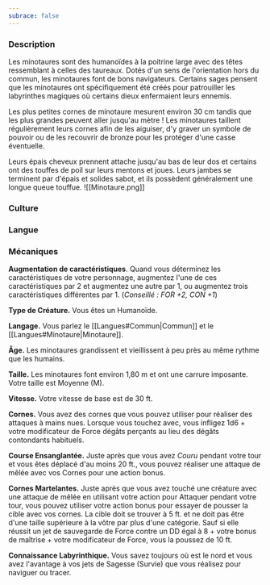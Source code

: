```yaml
---
subrace: false
---
```

### Description

Les minotaures sont des humanoïdes à la poitrine large avec des têtes ressemblant à celles des taureaux. Dotés d'un sens de l'orientation hors du commun, les minotaures font de bons navigateurs. Certains sages pensent que les minotaures ont spécifiquement été créés pour patrouiller les labyrinthes magiques où certains dieux enfermaient leurs ennemis.

Les plus petites cornes de minotaure mesurent environ 30 cm tandis que les plus grandes peuvent aller jusqu'au mètre ! Les minotaures taillent régulièrement leurs cornes afin de les aiguiser, d'y graver un symbole de pouvoir ou de les recouvrir de bronze pour les protéger d'une casse éventuelle.

Leurs épais cheveux prennent attache jusqu'au bas de leur dos et certains ont des touffes de poil sur leurs mentons et joues. Leurs jambes se terminent par d'épais et solides sabot, et ils possèdent généralement une longue queue touffue.
![[Minotaure.png]]
### Culture

### Langue

### Mécaniques

**Augmentation de caractéristiques**. Quand vous déterminez les caractéristiques de votre personnage, augmentez l'une de ces caractéristiques par 2 et augmentez une autre par 1, ou augmentez trois caractéristiques différentes par 1. (*Conseillé : FOR +2, CON +1*)

**Type de Créature.** Vous êtes un Humanoïde.

**Langage.** Vous parlez le [[Langues#Commun|Commun]] et le [[Langues#Minotaure|Minotaure]].

**Âge.** Les minotaures grandissent et vieillissent à peu près au même rythme que les humains.

**Taille.** Les minotaures font environ 1,80 m et ont une carrure imposante. Votre taille est Moyenne (M).

**Vitesse.** Votre vitesse de base est de 30 ft.

**Cornes.** Vous avez des cornes que vous pouvez utiliser pour réaliser des attaques à mains nues. Lorsque vous touchez avec, vous infligez 1d6 + votre modificateur de Force dégâts perçants au lieu des dégâts contondants habituels.

**Course Ensanglantée.** Juste après que vous avez _Couru_ pendant votre tour et vous êtes déplacé d'au moins 20 ft., vous pouvez réaliser une attaque de mêlée avec vos Cornes pour une action bonus.

**Cornes Martelantes.** Juste après que vous avez touché une créature avec une attaque de mêlée en utilisant votre action pour Attaquer pendant votre tour, vous pouvez utiliser votre action bonus pour essayer de pousser la cible avec vos cornes. La cible doit se trouver à 5 ft. et ne doit pas être d'une taille supérieure à la vôtre par plus d'une catégorie. Sauf si elle réussit un jet de sauvegarde de Force contre un DD égal à 8 + votre bonus de maîtrise + votre modificateur de Force, vous la poussez de 10 ft.

**Connaissance Labyrinthique.** Vous savez toujours où est le nord et vous avez l'avantage à vos jets de Sagesse (Survie) que vous réalisez pour naviguer ou tracer.
